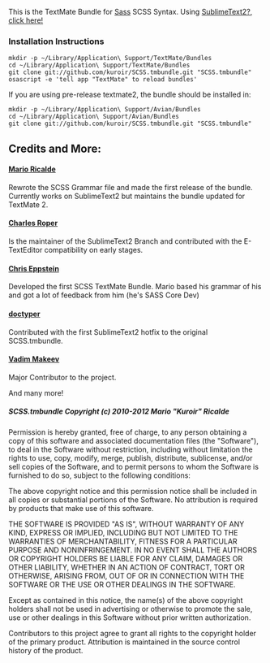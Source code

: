 This is the TextMate Bundle for [Sass](http://sass-lang.com/) SCSS Syntax. Using [SublimeText2?, click here!](https://github.com/kuroir/SCSS.tmbundle/tree/SublimeText2)

### Installation Instructions

    mkdir -p ~/Library/Application\ Support/TextMate/Bundles
    cd ~/Library/Application\ Support/TextMate/Bundles
    git clone git://github.com/kuroir/SCSS.tmbundle.git "SCSS.tmbundle"
    osascript -e 'tell app "TextMate" to reload bundles'

If you are using pre-release textmate2, the bundle should be installed in:

    mkdir -p ~/Library/Application\ Support/Avian/Bundles
    cd ~/Library/Application\ Support/Avian/Bundles
    git clone git://github.com/kuroir/SCSS.tmbundle.git "SCSS.tmbundle"

## Credits and More:

#### [Mario Ricalde](http://github.com/kuroir)
Rewrote the SCSS Grammar file and made the first release of the bundle. Currently works on SublimeText2 but maintains the bundle updated for TextMate 2.
#### [Charles Roper](http://github.com/charlesr)
Is the maintainer of the SublimeText2 Branch and contributed with the E-TextEditor compatibility on early stages.
#### [Chris Eppstein](http://github.com/chriseppstein)
Developed the first SCSS TextMate Bundle. Mario based his grammar of his and got a lot of feedback from him (he's SASS Core Dev)
#### [doctyper](http://github.com/doctyper)
Contributed with the first SublimeText2 hotfix to the original SCSS.tmbundle.
#### [Vadim Makeev](https://github.com/pepelsbey)
Major Contributor to the project.

And many more!

##### SCSS.tmbundle Copyright (c) 2010-2012 Mario "Kuroir" Ricalde

Permission is hereby granted, free of charge, to any person obtaining a copy of this software and associated documentation files (the "Software"), to deal in the Software without restriction, including without limitation the rights to use, copy, modify, merge, publish, distribute, sublicense, and/or sell copies of the Software, and to permit persons to whom the Software is furnished to do so, subject to the following conditions:

The above copyright notice and this permission notice shall be included in all copies or substantial portions of the Software. No attribution is required by products that make use of this software.

THE SOFTWARE IS PROVIDED "AS IS", WITHOUT WARRANTY OF ANY KIND, EXPRESS OR IMPLIED, INCLUDING BUT NOT LIMITED TO THE WARRANTIES OF MERCHANTABILITY, FITNESS FOR A PARTICULAR PURPOSE AND NONINFRINGEMENT. IN NO EVENT SHALL THE AUTHORS OR COPYRIGHT HOLDERS BE LIABLE FOR ANY CLAIM, DAMAGES OR OTHER LIABILITY, WHETHER IN AN ACTION OF CONTRACT, TORT OR OTHERWISE, ARISING FROM, OUT OF OR IN CONNECTION WITH THE SOFTWARE OR THE USE OR OTHER DEALINGS IN THE SOFTWARE.

Except as contained in this notice, the name(s) of the above copyright holders shall not be used in advertising or otherwise to promote the sale, use or other dealings in this Software without prior written authorization.

Contributors to this project agree to grant all rights to the copyright holder of the primary product. Attribution is maintained in the source control history of the product.
